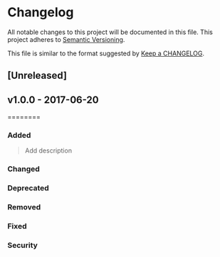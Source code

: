 # Changelog
All notable changes to this project will be documented in this file.
This project adheres to [Semantic Versioning](http://semver.org/).

This file is similar to the format suggested by [Keep a CHANGELOG](https://github.com/olivierlacan/keep-a-changelog).

## [Unreleased]

## v1.0.0 - 2017-06-20
========
### Added
> Add description

### Changed
### Deprecated
### Removed
### Fixed
### Security
